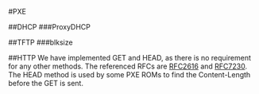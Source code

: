 #PXE

##DHCP
###ProxyDHCP

##TFTP
###blksize

##HTTP
We have implemented GET and HEAD, as there is no requirement for any other
methods. The referenced RFCs are [RFC2616](http://www.ietf.org/rfc/rfc2616.txt) and [RFC7230](http://www.ietf.org/rfc/rfc7230.txt).  
The HEAD method is used by some PXE ROMs to find the Content-Length before
the GET is sent.
